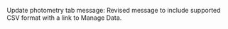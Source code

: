 Update photometry tab message: Revised message to include supported CSV format with a link to Manage Data.